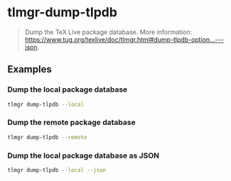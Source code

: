 # tlmgr-dump-tlpdb

> Dump the TeX Live package database. More information: <https://www.tug.org/texlive/doc/tlmgr.html#dump-tlpdb-option...---json>.

## Examples

### Dump the local package database

```bash
tlmgr dump-tlpdb --local
```

### Dump the remote package database

```bash
tlmgr dump-tlpdb --remote
```

### Dump the local package database as JSON

```bash
tlmgr dump-tlpdb --local --json
```
